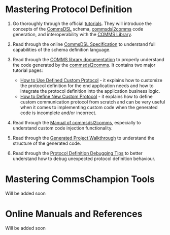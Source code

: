 # Mastering Protocol Definition

1. Go thoroughly through the official [tutorials](https://github.com/commschamp/cc_tutorial).
   They will introduce the concepts of the [CommsDSL](https://github.com/commschamp/CommsDSL-Specification)
   schema, [commsdsl2comms](https://github.com/commschamp/commsdsl) code generation,
   and interoperability with the [COMMS Library](https://github.com/commschamp/comms).

2. Read through the online [CommsDSL Specification](https://commschamp.github.io/commsdsl_spec) to
   understand full capabilities of the schema definition language.

3. Read through the [COMMS library documentation](https://commschamp.github.io/comms_doc) to
   properly understand the code generated by the [commsdsl2comms](https://github.com/commschamp/commsdsl).
   It contains two major tutorial pages:
   - [How to Use Defined Custom Protocol](https://commschamp.github.io/comms_doc/page_use_prot.html) -
     it explains how to customize the protocol definition for the end application needs and
     how to integrate the protocol definition into the
     application business logic.
   - [How to Define New Custom Protocol](https://commschamp.github.io/comms_doc/page_define_prot.html) -
     it explains how to define custom communication protocol
     from scratch and can be very useful when it comes to implementing custom code when the generated
     code is incomplete and/or incorrect.

4. Read through the [Manual of commsdsl2comms](https://github.com/commschamp/commsdsl/blob/master/doc/Manual_commsdsl2comms.md),
   especially to understand custom code injection functionality.

5. Read through the [Generated Project Walkthrough](https://github.com/commschamp/commsdsl/blob/master/doc/GeneratedProjectWalkthrough.md)
   to understand the structure of the generated code.

6. Read through the [Protocol Definition Debugging Tips](https://github.com/commschamp/commsdsl/blob/master/doc/DebugProtocolDef.md) to
   better understand how to debug unexpected protocol definition behaviour.

# Mastering CommsChampion Tools

Will be added soon

# Online Manuals and References

Will be added soon
